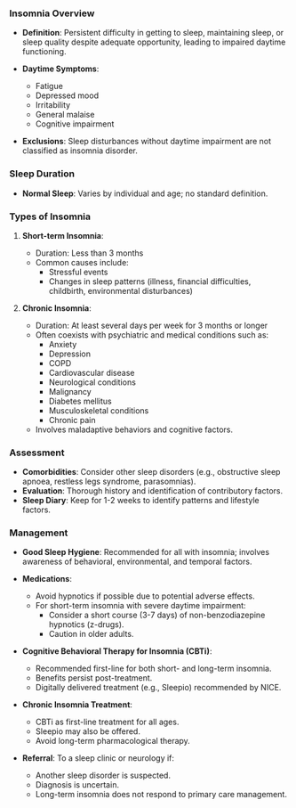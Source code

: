 ### Insomnia Overview

- **Definition**: Persistent difficulty in getting to sleep, maintaining sleep, or sleep quality despite adequate opportunity, leading to impaired daytime functioning.
  
- **Daytime Symptoms**: 
  - Fatigue
  - Depressed mood
  - Irritability
  - General malaise
  - Cognitive impairment

- **Exclusions**: Sleep disturbances without daytime impairment are not classified as insomnia disorder.

### Sleep Duration

- **Normal Sleep**: Varies by individual and age; no standard definition.
  
### Types of Insomnia

1. **Short-term Insomnia**: 
   - Duration: Less than 3 months
   - Common causes include:
     - Stressful events
     - Changes in sleep patterns (illness, financial difficulties, childbirth, environmental disturbances)

2. **Chronic Insomnia**: 
   - Duration: At least several days per week for 3 months or longer
   - Often coexists with psychiatric and medical conditions such as:
     - Anxiety
     - Depression
     - COPD
     - Cardiovascular disease
     - Neurological conditions
     - Malignancy
     - Diabetes mellitus
     - Musculoskeletal conditions
     - Chronic pain
   - Involves maladaptive behaviors and cognitive factors.

### Assessment

- **Comorbidities**: Consider other sleep disorders (e.g., obstructive sleep apnoea, restless legs syndrome, parasomnias).
- **Evaluation**: Thorough history and identification of contributory factors.
- **Sleep Diary**: Keep for 1-2 weeks to identify patterns and lifestyle factors.

### Management

- **Good Sleep Hygiene**: Recommended for all with insomnia; involves awareness of behavioral, environmental, and temporal factors.
- **Medications**: 
  - Avoid hypnotics if possible due to potential adverse effects.
  - For short-term insomnia with severe daytime impairment:
    - Consider a short course (3-7 days) of non-benzodiazepine hypnotics (z-drugs).
    - Caution in older adults.

- **Cognitive Behavioral Therapy for Insomnia (CBTi)**:
  - Recommended first-line for both short- and long-term insomnia.
  - Benefits persist post-treatment.
  - Digitally delivered treatment (e.g., Sleepio) recommended by NICE.

- **Chronic Insomnia Treatment**:
  - CBTi as first-line treatment for all ages.
  - Sleepio may also be offered.
  - Avoid long-term pharmacological therapy.

- **Referral**: To a sleep clinic or neurology if:
  - Another sleep disorder is suspected.
  - Diagnosis is uncertain.
  - Long-term insomnia does not respond to primary care management.